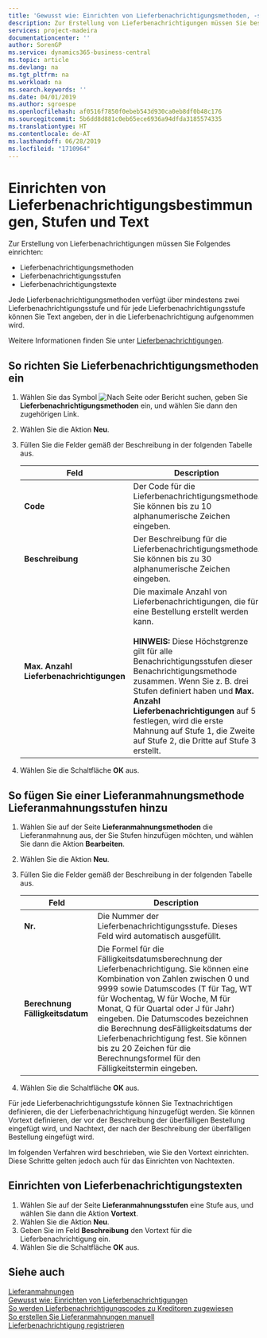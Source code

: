 ```yaml
---
title: 'Gewusst wie: Einrichten von Lieferbenachrichtigungsmethoden, -stufen und -text'
description: Zur Erstellung von Lieferbenachrichtigungen müssen Sie bestimmte Aufgaben einrichten.
services: project-madeira
documentationcenter: ''
author: SorenGP
ms.service: dynamics365-business-central
ms.topic: article
ms.devlang: na
ms.tgt_pltfrm: na
ms.workload: na
ms.search.keywords: ''
ms.date: 04/01/2019
ms.author: sgroespe
ms.openlocfilehash: af0516f7850f0ebeb543d930ca0eb8df0b48c176
ms.sourcegitcommit: 5b6dd8d881c0eb65ece6936a94dfda3185574335
ms.translationtype: HT
ms.contentlocale: de-AT
ms.lasthandoff: 06/28/2019
ms.locfileid: "1710964"
---
```

# <a name="set-up-delivery-reminder-terms-levels-and-text"></a>Einrichten von Lieferbenachrichtigungsbestimmungen, Stufen und Text
Zur Erstellung von Lieferbenachrichtigungen müssen Sie Folgendes einrichten:  

- Lieferbenachrichtigungsmethoden  
- Lieferbenachrichtigungsstufen  
- Lieferbenachrichtigungstexte  

Jede Lieferbenachrichtigungsmethoden verfügt über mindestens zwei Lieferbenachrichtigungsstufe und für jede Lieferbenachrichtigungsstufe können Sie Text angeben, der in die Lieferbenachrichtigung aufgenommen wird.  

Weitere Informationen finden Sie unter [Lieferbenachrichtigungen](delivery-reminders.md).  

## <a name="to-set-up-delivery-reminder-terms"></a>So richten Sie Lieferbenachrichtigungsmethoden ein  

1.  Wählen Sie das Symbol ![Nach Seite oder Bericht suchen](../../media/ui-search/search_small.png "Nach Seite oder Bericht suchen"), geben Sie **Lieferbenachrichtigungsmethoden** ein, und wählen Sie dann den zugehörigen Link.  
2.  Wählen Sie die Aktion **Neu**.  
3.  Füllen Sie die Felder gemäß der Beschreibung in der folgenden Tabelle aus.  

    |Feld|Description|  
    |---------------------------------|---------------------------------------|  
    |**Code**|Der Code für die Lieferbenachrichtigungsmethode. Sie können bis zu 10 alphanumerische Zeichen eingeben.|  
    |**Beschreibung**|Der Beschreibung für die Lieferbenachrichtigungsmethode. Sie können bis zu 30 alphanumerische Zeichen eingeben.|  
    |**Max. Anzahl Lieferbenachrichtigungen**|Die maximale Anzahl von Lieferbenachrichtigungen, die für eine Bestellung erstellt werden kann.<br /><br /> **HINWEIS:** Diese Höchstgrenze gilt für alle Benachrichtigungsstufen dieser Benachrichtigungsmethode zusammen. Wenn Sie z. B. drei Stufen definiert haben und **Max. Anzahl Lieferbenachrichtigungen** auf 5 festlegen, wird die erste Mahnung auf Stufe 1, die Zweite auf Stufe 2, die Dritte auf Stufe 3 erstellt.|  

4.  Wählen Sie die Schaltfläche **OK** aus.  

## <a name="to-add-delivery-reminder-levels-to-a-delivery-reminder-term"></a>So fügen Sie einer Lieferanmahnungsmethode Lieferanmahnungsstufen hinzu  

1.  Wählen Sie auf der Seite **Lieferanmahnungsmethoden** die Lieferanmahnung aus, der Sie Stufen hinzufügen möchten, und wählen Sie dann die Aktion **Bearbeiten**.  
2.  Wählen Sie die Aktion **Neu**.  
3.  Füllen Sie die Felder gemäß der Beschreibung in der folgenden Tabelle aus.  

    |Feld|Description|  
    |---------------------------------|---------------------------------------|  
    |**Nr.**|Die Nummer der Lieferbenachrichtigungsstufe. Dieses Feld wird automatisch ausgefüllt.|  
    |**Berechnung Fälligkeitsdatum**|Die Formel für die Fälligkeitsdatumsberechnung der Lieferbenachrichtigung. Sie können eine Kombination von Zahlen zwischen 0 und 9999 sowie Datumscodes (T für Tag, WT für Wochentag, W für Woche, M für Monat, Q für Quartal oder J für Jahr) eingeben. Die Datumscodes bezeichnen die Berechnung desFälligkeitsdatums der Lieferbenachrichtigung fest. Sie können bis zu 20 Zeichen für die Berechnungsformel für den Fälligkeitstermin eingeben.|  

4.  Wählen Sie die Schaltfläche **OK** aus.  

Für jede Lieferbenachrichtigungsstufe können Sie Textnachrichtigen definieren, die der Lieferbenachrichtigung hinzugefügt werden. Sie können Vortext definieren, der vor der Beschreibung der überfälligen Bestellung eingefügt wird, und Nachtext, der nach der Beschreibung der überfälligen Bestellung eingefügt wird.  

Im folgenden Verfahren wird beschrieben, wie Sie den Vortext einrichten. Diese Schritte gelten jedoch auch für das Einrichten von Nachtexten.  

## <a name="to-set-up-delivery-reminder-text-messages"></a>Einrichten von Lieferbenachrichtigungstexten  

1.  Wählen Sie auf der Seite **Lieferanmahnungsstufen** eine Stufe aus, und wählen Sie dann die Aktion **Vortext**.  
2.  Wählen Sie die Aktion **Neu**.  
3.  Geben Sie im Feld **Beschreibung** den Vortext für die Lieferbenachrichtigung ein.  
4.  Wählen Sie die Schaltfläche **OK** aus.  

## <a name="see-also"></a>Siehe auch  
 [Lieferanmahnungen](delivery-reminders.md)   
 [Gewusst wie: Einrichten von Lieferbenachrichtigungen](how-to-set-up-delivery-reminders.md)   
 [So werden Lieferbenachrichtigungscodes zu Kreditoren zugewiesen](how-to-assign-delivery-reminder-codes-to-vendors.md)   
 [So erstellen Sie Lieferanmahnungen manuell](how-to-create-delivery-reminders-manually.md)   
 [Lieferbenachrichtigung registrieren](how-to-issue-delivery-reminders.md)
